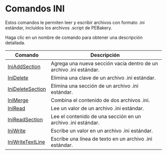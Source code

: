 # Comandos INI

Estos comandos le permiten leer y escribir archivos con formato .ini estándar, incluidos los archivos .script de PEBakery.

Haga clic en un nombre de comando para obtener una descripción detallada.

| Comando | Descripción |
| --- | --- |
| [IniAddSection](./IniAddSection.md) | Agrega una nueva sección vacía dentro de un archivo .ini estándar. |
| [IniDelete](./IniDelete.md) | Elimina una clave de un archivo .ini estándar. |
| [IniDeleteSection](./IniDeleteSection.md) | Elimina una sección de un archivo .ini estándar. |
| [IniMerge](./IniMerge.md) | Combina el contenido de dos archivos .ini. |
| [IniRead](./IniRead.md) | Lee un valor de un archivo .ini estándar. |
| [IniReadSection](./IniReadSection.md) | Lee el contenido de una sección en un archivo .ini estándar. |
| [IniWrite](./IniWrite.md) | Escribe un valor en un archivo .ini estándar. |
| [IniWriteTextLine](./IniWriteTextLine.md) | Escribe una línea de texto en un archivo .ini estándar. |
